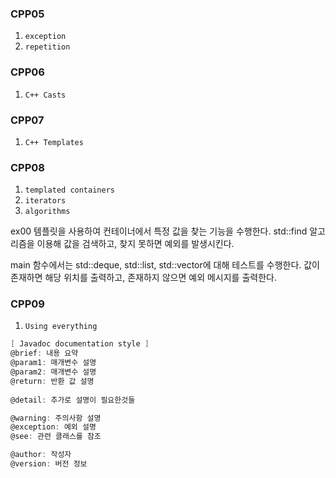 ### CPP05
1. `exception`
2. `repetition`

### CPP06
1. `C++ Casts`

### CPP07
1. `C++ Templates`

### CPP08
1. `templated containers`
2. `iterators`
3. `algorithms`

ex00
템플릿을 사용하여 컨테이너에서 특정 값을 찾는 기능을 수행한다.
std::find 알고리즘을 이용해 값을 검색하고, 찾지 못하면 예외를 발생시킨다.

main 함수에서는 std::deque, std::list, std::vector에 대해 테스트를 수행한다.
값이 존재하면 해당 위치를 출력하고, 존재하지 않으면 예외 메시지를 출력한다.


### CPP09
1. `Using everything`

```c
[ Javadoc documentation style ]
@brief: 내용 요약
@param1: 매개변수 설명
@param2: 매개변수 설명
@return: 반환 값 설명
 
@detail: 추가로 설명이 필요한것들

@warning: 주의사항 설명
@exception: 예외 설명
@see: 관련 클래스를 참조

@author: 작성자
@version: 버전 정보
```

